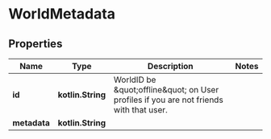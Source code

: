 
# WorldMetadata

## Properties
Name | Type | Description | Notes
------------ | ------------- | ------------- | -------------
**id** | **kotlin.String** | WorldID be \&quot;offline\&quot; on User profiles if you are not friends with that user. | 
**metadata** | **kotlin.String** |  | 



